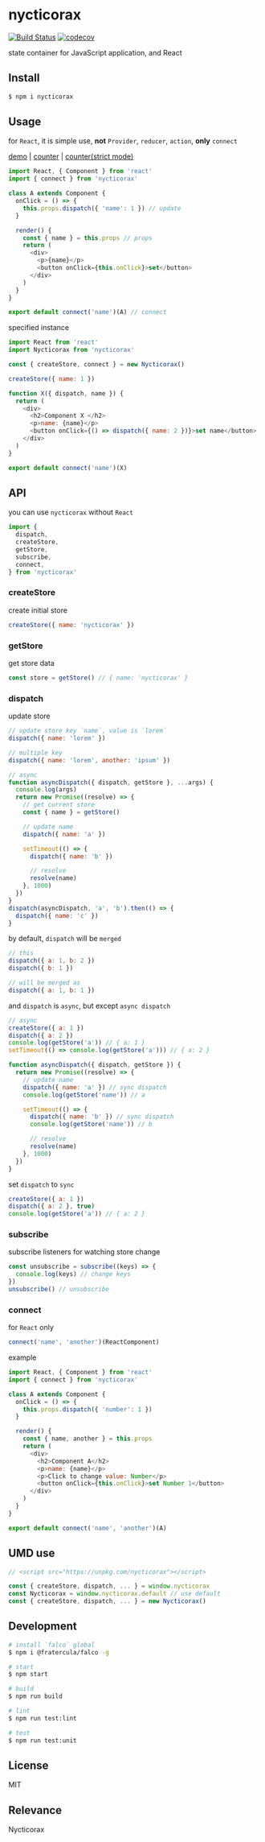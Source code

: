 # nycticorax

[![Build Status](https://travis-ci.org/fratercula/nycticorax.svg?branch=master)](https://travis-ci.org/fratercula/nycticorax)
[![codecov](https://codecov.io/gh/fratercula/nycticorax/branch/master/graph/badge.svg)](https://codecov.io/gh/fratercula/nycticorax)


state container for JavaScript application, and React

## Install

```bash
$ npm i nycticorax
```

## Usage

for `React`, it is simple use, **not** `Provider`, `reducer`, `action`, **only** `connect`

[demo](https://fratercula.github.io/nycticorax/) | [counter](https://jsfiddle.net/am0200/gba9sdLp/) | [counter(strict mode)](https://jsfiddle.net/am0200/0L87d29h/)

```js
import React, { Component } from 'react'
import { connect } from 'nycticorax'

class A extends Component {
  onClick = () => {
    this.props.dispatch({ 'name': 1 }) // update
  }

  render() {
    const { name } = this.props // props
    return (
      <div>
        <p>{name}</p>
        <button onClick={this.onClick}>set</button>
      </div>
    )
  }
}

export default connect('name')(A) // connect
```

specified instance

```js
import React from 'react'
import Nycticorax from 'nycticorax'

const { createStore, connect } = new Nycticorax()

createStore({ name: 1 })

function X({ dispatch, name }) {
  return (
    <div>
      <h2>Component X </h2>
      <p>name: {name}</p>
      <button onClick={() => dispatch({ name: 2 })}>set name</button>
    </div>
  )
}

export default connect('name')(X)
```

## API

you can use `nycticorax` without `React`

```js
import {
  dispatch,
  createStore,
  getStore,
  subscribe,
  connect,
} from 'nycticorax'
```

### createStore

create initial store

```js
createStore({ name: 'nycticorax' })
```

### getStore

get store data

```js
const store = getStore() // { name: 'nycticorax' }
```

### dispatch

update store

```js
// update store key `name`, value is `lorem`
dispatch({ name: 'lorem' })

// multiple key
dispatch({ name: 'lorem', another: 'ipsum' })

// async
function asyncDispatch({ dispatch, getStore }, ...args) {
  console.log(args)
  return new Promise((resolve) => {
    // get current store
    const { name } = getStore()

    // update name
    dispatch({ name: 'a' })

    setTimeout(() => {
      dispatch({ name: 'b' })

      // resolve
      resolve(name)
    }, 1000)
  })
}
dispatch(asyncDispatch, 'a', 'b').then(() => {
  dispatch({ name: 'c' })
}
```

by default, `dispatch` will be `merged`

```js
// this
dispatch({ a: 1, b: 2 })
dispatch({ b: 1 })

// will be merged as
dispatch({ a: 1, b: 1 })
```

and `dispatch` is `async`, but except `async dispatch`

```js
// async
createStore({ a: 1 })
dispatch({ a: 2 })
console.log(getStore('a')) // { a: 1 }
setTimeout(() => console.log(getStore('a'))) // { a: 2 }

function asyncDispatch({ dispatch, getStore }) {
  return new Promise((resolve) => {
    // update name
    dispatch({ name: 'a' }) // sync dispatch
    console.log(getStore('name')) // a

    setTimeout(() => {
      dispatch({ name: 'b' }) // sync dispatch
      console.log(getStore('name')) // b

      // resolve
      resolve(name)
    }, 1000)
  })
}
```

set `dispatch` to `sync`

```js
createStore({ a: 1 })
dispatch({ a: 2 }, true)
console.log(getStore('a')) // { a: 2 }
```

### subscribe

subscribe listeners for watching store change

```js
const unsubscribe = subscribe((keys) => {
  console.log(keys) // change keys
})
unsubscribe() // unsubscribe
```

### connect

for `React` only

```js
connect('name', 'another')(ReactComponent)
```

example

```js
import React, { Component } from 'react'
import { connect } from 'nycticorax'

class A extends Component {
  onClick = () => {
    this.props.dispatch({ 'number': 1 })
  }

  render() {
    const { name, another } = this.props
    return (
      <div>
        <h2>Component A</h2>
        <p>name: {name}</p>
        <p>Click to change value: Number</p>
        <button onClick={this.onClick}>set Number 1</button>
      </div>
    )
  }
}

export default connect('name', 'another')(A)
```

## UMD use

```js
// <script src="https://unpkg.com/nycticorax"></script>

const { createStore, dispatch, ... } = window.nycticorax
const Nycticorax = window.nycticorax.default // use default
const { createStore, dispatch, ... } = new Nycticorax()
```

## Development

```bash
# install `falco` global
$ npm i @fratercula/falco -g

# start
$ npm start

# build
$ npm run build

# lint
$ npm run test:lint

# test
$ npm run test:unit
```

## License

MIT

## Relevance

Nycticorax
